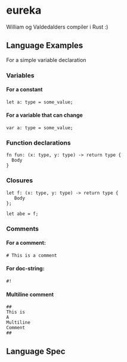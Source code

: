# eureka
William og Valdedalders compiler i Rust :)

## Language Examples

For a simple variable declaration

### Variables
#### For a constant
```
let a: type = some_value;
```

#### For a variable that can change
```
var a: type = some_value;
```

### Function declarations

```
fn fun: (x: type, y: type) -> return type {
  Body
}
```
### Closures
```
let f: (x: type, y: type) -> return type {
   Body
};

let abe = f;
```
### Comments

#### For a comment:
```
# This is a comment
```
#### For doc-string:
```
#!
```

#### Multiline comment
```
## 
This is
A
Multiline 
Comment
##
```
## Language Spec
